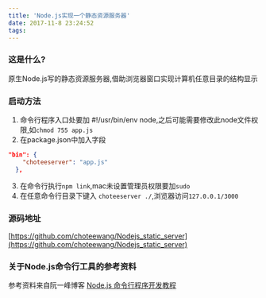 ```yaml
---
title: 'Node.js实现一个静态资源服务器'
date: 2017-11-8 23:24:52
tags:
---
```


### 这是什么?
原生Node.js写的静态资源服务器,借助浏览器窗口实现计算机任意目录的结构显示

### 启动方法
1. 命令行程序入口处要加 #!/usr/bin/env node,之后可能需要修改此node文件权限,如`chmod 755 app.js`
2. 在package.json中加入字段
``` json
"bin": {
    "choteeserver": "app.js"
  },
```
3. 在命令行执行`npm link`,mac未设置管理员权限要加`sudo`
4. 在任意命令行目录下键入 `choteeserver ./`,浏览器访问`127.0.0.1/3000`

### 源码地址
[https://github.com/choteewang/Nodejs_static_server](https://github.com/choteewang/Nodejs_static_server)
### 关于Node.js命令行工具的参考资料
参考资料来自阮一峰博客 [Node.js 命令行程序开发教程](http://www.ruanyifeng.com/blog/2015/05/command-line-with-node.html)